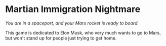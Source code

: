 # Martian Immigration Nightmare

*You are in a spaceport, and your Mars rocket is ready to board.*

This game is dedicated to Elon Musk, who very much wants to go to Mars, but won't stand up for people just trying to get home.
